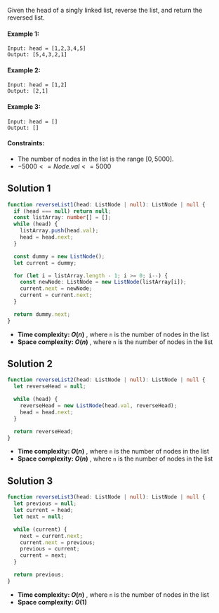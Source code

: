 Given the head of a singly linked list, reverse the list, and return the reversed list.

#### Example 1:

```
Input: head = [1,2,3,4,5]
Output: [5,4,3,2,1]
```

#### Example 2:

```
Input: head = [1,2]
Output: [2,1]
```

#### Example 3:

```
Input: head = []
Output: []
```

#### Constraints:

- The number of nodes in the list is the range $[0, 5000]$.
- $-5000 <= Node.val <= 5000$

## Solution 1

```ts
function reverseList1(head: ListNode | null): ListNode | null {
  if (head === null) return null;
  const listArray: number[] = [];
  while (head) {
    listArray.push(head.val);
    head = head.next;
  }

  const dummy = new ListNode();
  let current = dummy;

  for (let i = listArray.length - 1; i >= 0; i--) {
    const newNode: ListNode = new ListNode(listArray[i]);
    current.next = newNode;
    current = current.next;
  }

  return dummy.next;
}
```

- **Time complexity: $O(n)$** , where `n` is the number of nodes in the list
- **Space complexity: $O(n)$** , where `n` is the number of nodes in the list

## Solution 2

```ts
function reverseList2(head: ListNode | null): ListNode | null {
  let reverseHead = null;

  while (head) {
    reverseHead = new ListNode(head.val, reverseHead);
    head = head.next;
  }

  return reverseHead;
}
```

- **Time complexity: $O(n)$** , where `n` is the number of nodes in the list
- **Space complexity: $O(n)$** , where `n` is the number of nodes in the list

## Solution 3

```ts
function reverseList3(head: ListNode | null): ListNode | null {
  let previous = null;
  let current = head;
  let next = null;

  while (current) {
    next = current.next;
    current.next = previous;
    previous = current;
    current = next;
  }

  return previous;
}
```

- **Time complexity: $O(n)$** , where `n` is the number of nodes in the list
- **Space complexity: $O(1)$**
